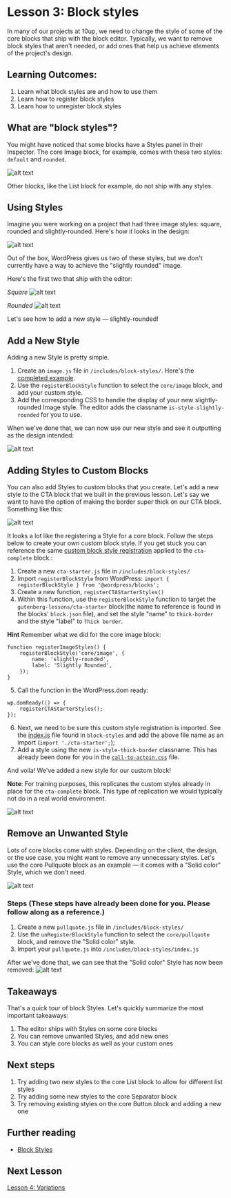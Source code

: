 # Lesson 3: Block styles

In many of our projects at 10up, we need to change the style of some of the core blocks that ship with the block editor. Typically, we want to remove block styles that aren't needed, or add ones that help us achieve elements of the project's design.

## Learning Outcomes:

1. Learn what block styles are and how to use them
2. Learn how to register block styles
3. Learn how to unregister block styles


## What are "block styles"?
You might have noticed that some blocks have a Styles panel in their Inspector. The core Image block, for example, comes with these two styles: `default` and `rounded`.

![alt text](images/core-image-styles.png "Core Image block styles")


Other blocks, like the List block for example, do not ship with any styles.

## Using Styles

Imagine you were working on a project that had three image styles: square, rounded and slightly-rounded. Here's how it looks in the design:

![alt text](images/core-image-variations.png "Core Image block styles")

 Out of the box, WordPress gives us two of these styles, but we don't currently have a way to achieve the "slightly rounded" image.

Here's the first two that ship with the editor:

<em>Square</em>
![alt text](images/core-image-square.png "Square Image block styles")

<em>Rounded</em>
![alt text](images/core-image-rounded.png "Rounded Image block styles")

Let's see how to add a new style — slightly-rounded!

## Add a New Style
Adding a new Style is pretty simple.

1. Create an `image.js` file in `/includes/block-styles/`. Here's the [completed example](https://gitlab.10up.com/exercises/gutenberg-lessons/-/blob/trunk/themes/10up-theme/includes/block-styles/image.js).
2. Use the `registerBlockStyle` function to select the `core/image` block, and add your custom style.
3. Add the corresponding CSS to handle the display of your new slightly-rounded Image style. The editor adds the classname `is-style-slightly-rounded` for you to use.

When we've done that, we can now use our new style and see it outputting as the design intended:

![alt text](images/core-image-slightly-rounded.png "Slightly Rounded Image block style")


## Adding Styles to Custom Blocks
You can also add Styles to custom blocks that you create. Let's add a new style to the CTA block that we built in the previous lesson. Let's say we want to have the option of making the border super thick on our CTA block. Something like this:

![alt text](images/cta-block-style.png "Slightly Rounded Image block style")


It looks a lot like the registering a Style for a core block. Follow the steps below to create your own custom block style. If you get stuck you can reference the same [custom block style registration](https://gitlab.10up.com/exercises/gutenberg-lessons/-/blob/trunk/themes/10up-theme/includes/block-styles/cta.js) applied to the `cta-complete` block.:
1. Create a new `cta-starter.js` file in `/includes/block-styles/`
2. Import `registerBlockStyle` from WordPress: `import { registerBlockStyle } from '@wordpress/blocks';`
3. Create a new function, `registerCTAStarterStyles()`
4. Within this function, use the `registerBlockStyle` function to target the `gutenberg-lessons/cta-starter` block(the name to reference is found in the blocks' `block.json` file), and set the style "name" to `thick-border` and the style "label" to `Thick border`.

**Hint** Remember what we did for the core image block:
```
function registerImageStyles() {
	registerBlockStyle('core/image', {
		name: 'slightly-rounded',
		label: 'Slightly Rounded',
	});
}
```

5. Call the function in the WordPress.dom ready:
```
wp.domReady(() => {
	registerCTAStarterStyles();
});
```
6. Next, we need to be sure this custom style registration is imported. See the [index.js](https://gitlab.10up.com/exercises/gutenberg-lessons/-/blob/trunk/themes/10up-theme/includes/block-styles/index.js) file found in `block-styles` and add the above file name as an import (`import './cta-starter';`);
7. Add a style using the new `is-style-thick-border` classname. This has already been done for you in the [`call-to-actoin.css`](https://gitlab.10up.com/exercises/gutenberg-lessons/-/blob/trunk/themes/10up-theme/assets/css/frontend/components/blocks/call-to-action.css) file.

And voila! We've added a new style for our custom block!

**Note**: For training purposes, this replicates the custom styles already in place for the `cta-complete` block. This type of replication we would typically not do in a real world environment.

![alt text](images/cta-block-thick-border.png "Thick border CTA style")


## Remove an Unwanted Style
Lots of core blocks come with styles. Depending on the client, the design, or the use case, you might want to remove any unnecessary styles. Let's use the core Pullquote block as an example — it comes with a "Solid color" Style, which we don't need.

![alt text](images/pullquote-core-block-style.png "Slightly Rounded Image block style")

### Steps (These steps have already been done for you. Please follow along as a reference.)
1. Create a new `pullquote.js` file in `/includes/block-styles/`
2. Use the `unRegisterBlockStyle` function to select the `core/pullquote` block, and remove the "Solid color" style.
3. Import your `pullquote.js` into `/includes/block-styles/index.js`

After we've done that, we can see that the "Solid color" Style has now been removed:
![alt text](images/pullquote-core-block-style-removed.png "Pullquote block with style removed")

## Takeaways
That's a quick tour of block Styles. Let's quickly summarize the most important takeaways:

1. The editor ships with Styles on some core blocks
2. You can remove unwanted Styles, and add new ones
3. You can style core blocks as well as your custom ones


## Next steps
1. Try adding two new styles to the core List block to allow for different list styles
2. Try adding some new styles to the core Separator block
3. Try removing existing styles on the core Button block and adding a new one

## Further reading
* [Block Styles](https://developer.wordpress.org/block-editor/reference-guides/block-api/block-styles/)

## Next Lesson
[Lesson 4: Variations](./04-variations.md)
